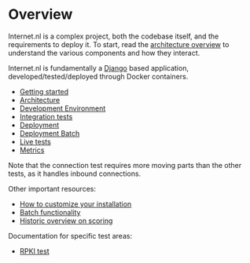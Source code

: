 # Overview

Internet.nl is a complex project, both the codebase itself, and the
requirements to deploy it.
To start, read the [architecture overview](architecture.md) to understand the
various components and how they interact.

Internet.nl is fundamentally a [Django](https://www.djangoproject.com/)
based application, developed/tested/deployed through Docker containers.

- [Getting started](Docker-getting-started.md)
- [Architecture](Docker-architecture.md)
- [Development Environment](Docker-development-environment.md)
- [Integration tests](Docker-integration-tests.md)
- [Deployment](Docker-deployment.md)
- [Deployment Batch](Docker-deployment-batch.md)
- [Live tests](Docker-live-tests.md)
- [Metrics](Docker-metrics.md)


Note that the connection test requires more moving parts than the other
tests, as it handles inbound connections.

Other important resources:

* [How to customize your installation](Customize.md)
* [Batch functionality](Batch.md)
* [Historic overview on scoring](scores.md)

Documentation for specific test areas:

* [RPKI test](rpki.md)
